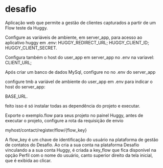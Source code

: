 # desafio
Aplicação web que permite a gestão de clientes capturados a partir de um Flow teste da Huggy.

Configure as variáveis de ambiente, em server_app, para acesso ao aplicativo huggy em .env:
HUGGY_REDIRECT_URL;
HUGGY_CLIENT_ID;             
HUGGY_CLIENT_SECRET.

Configura também o host do user_app em server_app no .env na variavel:
CLIENT_URL;

Após criar um banco de dados MySql, configure no no .env do  server_app

configure tmb a variável de ambiente do user_app em .env para indicar o host do server_app:

BASE_URL.

feito isso é só instalar todas as dependência do projeto e executar.

Exporte o exemplo.flow para seus projeto no painel Huggy, antes de executar o projeto, configure a rota da requisição de envio 

myhost/contact/register/flow/{flow_key}

A flow_key é um chave de identificação do usuário na plataforma de gestão de contatos do Desafio. Ao cria a sua conta na plataforma Desafio vinculando a a sua conta Huggy, é criada a key_flow que fica disponível na opção Perfil com o nome do usuário, canto superior direito da tela inicial, que é exibida ao clicar.

